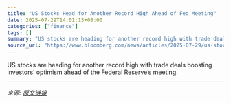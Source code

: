 ```yaml
---
title: "US Stocks Head for Another Record High Ahead of Fed Meeting"
date: 2025-07-29T14:01:13+08:00
categories: ["finance"]
tags: []
summary: "US stocks are heading for another record high with trade deals boosting investors’ optimism ahead of the Federal Reserve’s meeting."
source_url: "https://www.bloomberg.com/news/articles/2025-07-29/us-stocks-head-for-another-record-high-ahead-of-fed-meeting"
---
```


US stocks are heading for another record high with trade deals boosting investors’ optimism ahead of the Federal Reserve’s meeting.

---

*来源: [原文链接](https://www.bloomberg.com/news/articles/2025-07-29/us-stocks-head-for-another-record-high-ahead-of-fed-meeting)*
